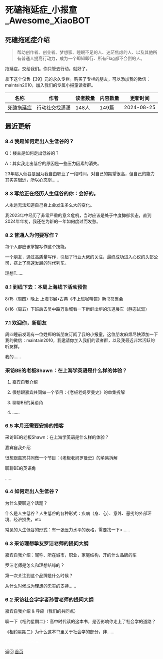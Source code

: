 # 死磕拖延症_小报童_Awesome_XiaoBOT

## 死磕拖延症介绍
> 帮助创作者、创业者、梦想家、睡眠不足的人、迷茫焦虑的人、以及其他所有普通人提高行动力，成为一个即知即行、所有Flag都不会倒的人。    
    
拖延症，交给我们。你只管去行动，就好了。    
    
拿下这个仅售【39】元的永久专栏。购买了专栏的朋友，可以添加我的微信：maintain2010，加入我们的专属小报童读者群。  
  


|名称|作者|读者数量|内容数量|更新时间|
|---|---|---|---|---|
|[死磕拖延症](https://xiaobot.net/p/betterme?refer=9c3f1c95-a052-465a-9902-f6d75080262a)|行动社交找潇潇|148人|149篇|2024-08-25|

## 最近更新
### 8.4 我是如何走出人生低谷的？

Q：楼主是如何走出低谷的？

A：其实我走出低谷的原因是一些压力因素的消失。

23年陷入低谷是因为我自由职业了一段时间，对自己的期望很高，但自己的能力其实差很远，所以心态崩......

### 8.3 写给正在经历人生低谷的你：会好的。

人永远无法知道自己身上会发生多么大的变化。

我2023年中经历了非常严重的意义危机，当时应该是处于中度抑郁状态，直到2024年年初，我还在为新的一年如何度过而发愁。

### 8.2 普通人为何要写作？

每个人都应该掌握写作这个技能。

一个朋友，通过高质量写作，引起了行业大佬的关注，最终成功进入心仪的头部公司，搭上了高速发展的时代列车。

理想T......

### 8.1 到线下去：本周上海线下活动预告

8/15（周四）晚上 上海书展•古典《不上班咖啡馆》新书签售会

8/16（周五）下班后去吴中路万象城看一下新鲜出炉的乐道展车（静态试驾）

### 7.1 欢迎你，新朋友

周四睡前发现有一位姓郑的新朋友订阅了我的小报童，这位朋友麻烦尽快添加一下我的微信：maintain2010，我邀请你加入我们的读者群，以及我最近非常活跃的听友群。

我的......

### 采访BE的老板Shawn：在上海学英语是什么样的体验？

1.  嘉宾自我介绍

2.  很想跟嘉宾共同做一个节目：《老板老妈罗曼史》的单集拆解

3.  聊聊BE的英语角

4. ......

### 6.5 本月还需要安排的播客

采访BE的老板Shawn：在上海学英语是什么样的体验？

嘉宾自我介绍

很想跟嘉宾共同做一个节目：《老板老妈罗曼史》的单集拆解

聊聊BE的英语角

......

### 6.4 如何走出人生低谷？

为什么要聊这个话题？

什么是人生低谷？人生低谷的各种形式：疾病（身、心）、意外、恶劣的外部环境、经济损失，etc

常见的人生低谷的形式：有一张压力水平的表格，需要找一下<......

### 6.3 采访理想挚友罗洁老师的提问大纲

嘉宾自我介绍：昵称、所在城市，职业，家庭结构，开的什么品牌的车

罗洁老师是怎么和理想结缘的？

第一次关注到这个品牌是什么时候？

从什么时候成为理想的忠实的支持......

### 6.2 采访社会学学者孙哲老师的提问大纲

嘉宾自我介绍 & 呼应（我们的共同点）

聊一下《相约星期二》：高中时代读的这本书，是否影响你走上了社会学的道路？

《相约星期二》为什么这本书里关于社会学的部分，非......


<a href="https://github.com/Reno9527/awesome-xiaobot" style="color: white; text-decoration: none;">awesome-xiaobot</a>

返回 [首页](../README.md)
